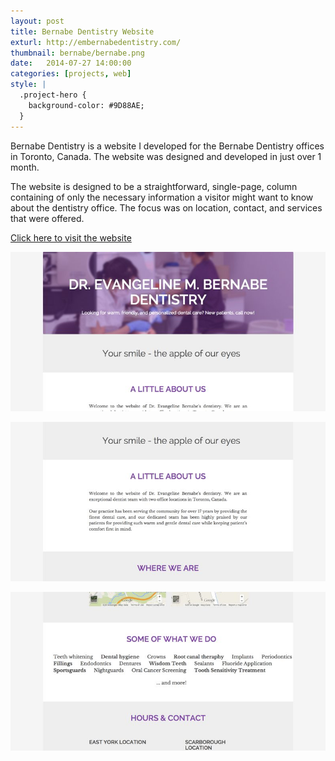 ```yaml
---
layout: post
title: Bernabe Dentistry Website
exturl: http://embernabedentistry.com/
thumbnail: bernabe/bernabe.png
date:   2014-07-27 14:00:00
categories: [projects, web]
style: |
  .project-hero {
    background-color: #9D88AE;
  }
---
```


Bernabe Dentistry is a website I developed for the Bernabe Dentistry offices in Toronto, Canada. The website was designed and developed in just over 1 month.

The website is designed to be a straightforward, single-page, column containing of only the necessary information a visitor might want to know about the dentistry office. The focus was on location, contact, and services that were offered.


[Click here to visit the website](http://embernabedentistry.com/)

![icon](/images/projects/bernabe/bernabe-top.jpg)

![icon](/images/projects/bernabe/bernabe-middle.jpg)

![icon](/images/projects/bernabe/bernabe-bottom.jpg)
